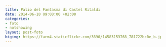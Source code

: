 ```yaml
---
title: Palio del Fantasma di Castel Ritaldi
date: 2014-06-10 09:00:00 +02:00
categories:
- foto
- notshowing
layout: post-foto
bigimg: https://farm4.staticflickr.com/3890/14583153768_781722bc0e_b.jpg
---
```


<div class="flickr-album-contaier" data-photoset="72157646005801825"></div>
